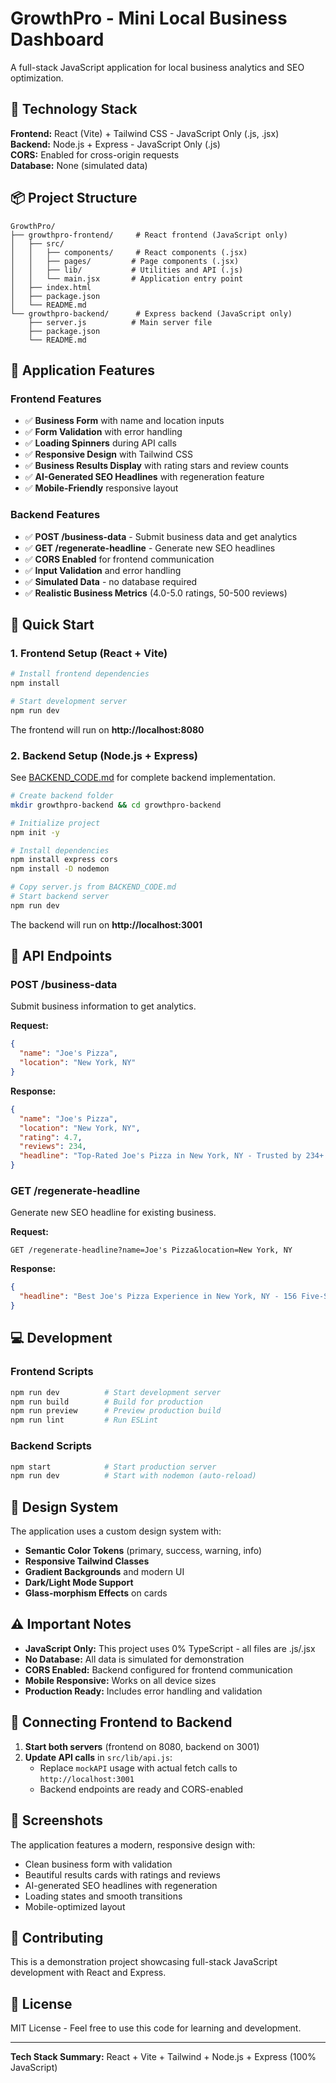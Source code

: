 # GrowthPro - Mini Local Business Dashboard

A full-stack JavaScript application for local business analytics and SEO optimization.

## 🔧 Technology Stack

**Frontend:** React (Vite) + Tailwind CSS - JavaScript Only (.js, .jsx)  
**Backend:** Node.js + Express - JavaScript Only (.js)  
**CORS:** Enabled for cross-origin requests  
**Database:** None (simulated data)

## 📦 Project Structure

```
GrowthPro/
├── growthpro-frontend/     # React frontend (JavaScript only)
│   ├── src/
│   │   ├── components/     # React components (.jsx)
│   │   ├── pages/         # Page components (.jsx)
│   │   ├── lib/           # Utilities and API (.js)
│   │   └── main.jsx       # Application entry point
│   ├── index.html
│   ├── package.json
│   └── README.md
└── growthpro-backend/      # Express backend (JavaScript only)
    ├── server.js          # Main server file
    ├── package.json
    └── README.md
```

## 🎯 Application Features

### Frontend Features
- ✅ **Business Form** with name and location inputs
- ✅ **Form Validation** with error handling
- ✅ **Loading Spinners** during API calls
- ✅ **Responsive Design** with Tailwind CSS
- ✅ **Business Results Display** with rating stars and review counts
- ✅ **AI-Generated SEO Headlines** with regeneration feature
- ✅ **Mobile-Friendly** responsive layout

### Backend Features
- ✅ **POST /business-data** - Submit business data and get analytics
- ✅ **GET /regenerate-headline** - Generate new SEO headlines
- ✅ **CORS Enabled** for frontend communication
- ✅ **Input Validation** and error handling
- ✅ **Simulated Data** - no database required
- ✅ **Realistic Business Metrics** (4.0-5.0 ratings, 50-500 reviews)

## 🚀 Quick Start

### 1. Frontend Setup (React + Vite)

```bash
# Install frontend dependencies
npm install

# Start development server
npm run dev
```

The frontend will run on **http://localhost:8080**

### 2. Backend Setup (Node.js + Express)

See [BACKEND_CODE.md](./BACKEND_CODE.md) for complete backend implementation.

```bash
# Create backend folder
mkdir growthpro-backend && cd growthpro-backend

# Initialize project
npm init -y

# Install dependencies
npm install express cors
npm install -D nodemon

# Copy server.js from BACKEND_CODE.md
# Start backend server
npm run dev
```

The backend will run on **http://localhost:3001**

## 🔗 API Endpoints

### POST /business-data
Submit business information to get analytics.

**Request:**
```json
{
  "name": "Joe's Pizza",
  "location": "New York, NY"
}
```

**Response:**
```json
{
  "name": "Joe's Pizza",
  "location": "New York, NY",
  "rating": 4.7,
  "reviews": 234,
  "headline": "Top-Rated Joe's Pizza in New York, NY - Trusted by 234+ Happy Customers"
}
```

### GET /regenerate-headline
Generate new SEO headline for existing business.

**Request:**
```
GET /regenerate-headline?name=Joe's Pizza&location=New York, NY
```

**Response:**
```json
{
  "headline": "Best Joe's Pizza Experience in New York, NY - 156 Five-Star Reviews"
}
```

## 💻 Development

### Frontend Scripts
```bash
npm run dev          # Start development server
npm run build        # Build for production
npm run preview      # Preview production build
npm run lint         # Run ESLint
```

### Backend Scripts
```bash
npm start            # Start production server
npm run dev          # Start with nodemon (auto-reload)
```

## 🎨 Design System

The application uses a custom design system with:
- **Semantic Color Tokens** (primary, success, warning, info)
- **Responsive Tailwind Classes**
- **Gradient Backgrounds** and modern UI
- **Dark/Light Mode Support**
- **Glass-morphism Effects** on cards

## ⚠️ Important Notes

- **JavaScript Only:** This project uses 0% TypeScript - all files are .js/.jsx
- **No Database:** All data is simulated for demonstration
- **CORS Enabled:** Backend configured for frontend communication
- **Mobile Responsive:** Works on all device sizes
- **Production Ready:** Includes error handling and validation

## 🔄 Connecting Frontend to Backend

1. **Start both servers** (frontend on 8080, backend on 3001)
2. **Update API calls** in `src/lib/api.js`:
   - Replace `mockAPI` usage with actual fetch calls to `http://localhost:3001`
   - Backend endpoints are ready and CORS-enabled

## 📱 Screenshots

The application features a modern, responsive design with:
- Clean business form with validation
- Beautiful results cards with ratings and reviews
- AI-generated SEO headlines with regeneration
- Loading states and smooth transitions
- Mobile-optimized layout

## 🤝 Contributing

This is a demonstration project showcasing full-stack JavaScript development with React and Express.

## 📄 License

MIT License - Feel free to use this code for learning and development.

---

**Tech Stack Summary:** React + Vite + Tailwind + Node.js + Express (100% JavaScript)
